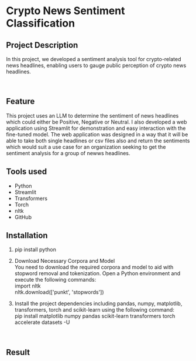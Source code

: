# Crypto News Sentiment Classification

## Project Description

In this project, we developed a sentiment analysis tool for crypto-related news headlines, enabling users to gauge public perception of crypto news headlines.

<br>

## Feature

This project uses an LLM to determine the sentiment of news headlines which could either be Positive, Negative or Neutral. I also developed a web application using Streamlit for demonstration and easy interaction with the fine-tuned model. 
The web application was designed in a way that it will be able to take both single headlines or csv files also and return the sentiments which would suit a use case for an organization seeking to get the sentiment analysis for a group of newws headlines.
<br>

## Tools used

* Python
* Streamlit
* Transformers
* Torch
* nltk
* GitHub


## Installation

1. pip install python
2. Download Necessary Corpora and Model <br> 
You need to download the required corpora and model to aid with stopword removal and tokenization. Open a Python environment and execute the following commands: <br> 
import nltk <br> 
nltk.download(['punkt', 'stopwords'])

3. Install the project dependencies including pandas, numpy, matplotlib, transformers, torch and scikit-learn using the following command: <br> 
pip install matplotlib numpy pandas scikit-learn transformers torch accelerate datasets -U
 <br> 

## Result 
 



